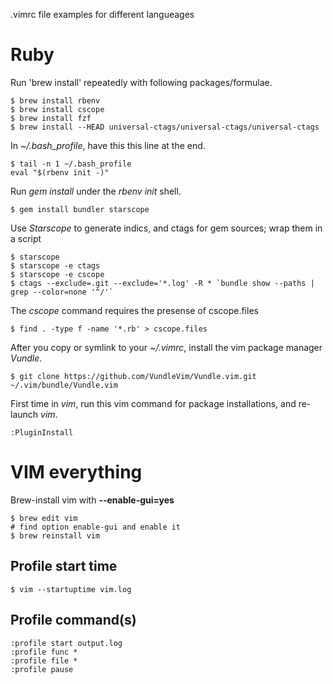 .vimrc file examples for different langueages

# Ruby

Run 'brew install' repeatedly with following packages/formulae.
```
$ brew install rbenv
$ brew install cscope
$ brew install fzf
$ brew install --HEAD universal-ctags/universal-ctags/universal-ctags

```

In *~/.bash_profile*, have this this line at the end.
```
$ tail -n 1 ~/.bash_profile
eval "$(rbenv init -)"
```

Run *gem install* under the *rbenv init* shell.
```
$ gem install bundler starscope
```

Use *Starscope* to generate indics, and ctags for gem sources; wrap them in a script
```
$ starscope
$ starscope -e ctags
$ starscope -e cscope
$ ctags --exclude=.git --exclude='*.log' -R * `bundle show --paths | grep --color=none '^/'`
```

The *cscope* command requires the presense of cscope.files
```
$ find . -type f -name '*.rb' > cscope.files
```

After you copy or symlink to your *~/.vimrc*, install the vim package manager *Vundle*.
```
$ git clone https://github.com/VundleVim/Vundle.vim.git ~/.vim/bundle/Vundle.vim
```

First time in *vim*, run this vim command for package installations, and re-launch *vim*.
```
:PluginInstall
```

# VIM everything

Brew-install vim with **--enable-gui=yes**
```
$ brew edit vim
# find option enable-gui and enable it
$ brew reinstall vim
```

## Profile start time
```
$ vim --startuptime vim.log
```

## Profile command(s)
```
:profile start output.log
:profile func *
:profile file *
:profile pause
```
